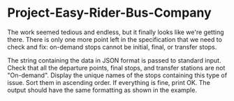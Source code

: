 # Project-Easy-Rider-Bus-Company

The work seemed tedious and endless, but it finally looks like we're getting there. There is only one more point left in the specification that we need to check and fix: on-demand stops cannot be initial, final, or transfer stops.

The string containing the data in JSON format is passed to standard input.
Check that all the departure points, final stops, and transfer stations are not "On-demand".
Display the unique names of the stops containing this type of issue. Sort them in ascending order.
If everything is fine, print OK.
The output should have the same formatting as shown in the example.
